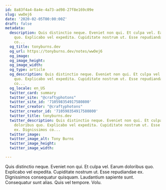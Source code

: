 ```yaml
---
id: 8a83f4a4-8a4e-4a73-ad98-27f8e169c09e
slug: wwOej6
date: '2020-02-05T00:00:00Z'
draft: false
metadata:
  description: Quis distinctio neque. Eveniet non qui. Et culpa vel. Earum doloribus
    quo. Explicabo vel expedita. Cupiditate nostrum ut. Esse repudiandae ex. Dignissimos
    co...
  og_title: tonyburns.dev
  og_url: https://tonyburns.dev/notes/wwOej6
  og_image: 
  og_image_height: 
  og_image_width: 
  og_type: article
  og_description: Quis distinctio neque. Eveniet non qui. Et culpa vel. Earum doloribus
    quo. Explicabo vel expedita. Cupiditate nostrum ut. Esse repudiandae ex. Dignissimos
    co...
  og_locale: en_US
  twitter_card: summary
  twitter_site: "@craftyphotons"
  twitter_site_id: '710598354917580800'
  twitter_creator: "@craftyphotons"
  twitter_creator_id: '710598354917580800'
  twitter_title: tonyburns.dev
  twitter_description: Quis distinctio neque. Eveniet non qui. Et culpa vel. Earum
    doloribus quo. Explicabo vel expedita. Cupiditate nostrum ut. Esse repudiandae
    ex. Dignissimos co...
  twitter_image: 
  twitter_image_alt: Tony Burns
  twitter_image_height: 
  twitter_image_width: 

---
```


Quis distinctio neque. Eveniet non qui. Et culpa vel. Earum doloribus quo. Explicabo vel expedita. Cupiditate nostrum ut. Esse repudiandae ex. Dignissimos consequatur quisquam. Laudantium sapiente sunt. Consequatur sunt alias. Quis vel tempore. Volu.
